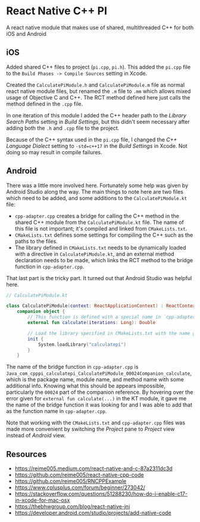 # React Native C++ PI

A react native module that makes use of shared, multithreaded C++ for both iOS and Android

## iOS

Added shared C++ files to project (`pi.cpp`, `pi.h`). This added the `pi.cpp` file to the `Build Phases -> Compile Sources` setting in Xcode.

Created the `CalculatePiModule.h` and `CalculatePiModule.m` file as normal react native module files, but renamed the `.m` file to `.mm` which allows mixed usage of Objective C and C++. The RCT method defined here just calls the method defined in the `.cpp` file.

In one iteration of this module I added the C++ header path to the _Library Search Paths_ setting in _Build Settings_, but this didn't seem necessary after adding both the `.h` and `.cpp` file to the project.

Because of the C++ syntax used in the `pi.cpp` file, I changed the _C++ Language Dialect_ setting to `-std=c++17` in the _Build Settings_ in Xcode. Not doing so may result in compile failures.

## Android

There was a little more involved here. Fortunately some help was given by Android Studio along the way. The main things to note here are two files which need to be added, and some additions to the `CalculatePiModule.kt` file:

- `cpp-adapter.cpp` creates a bridge for calling the C++ method in the shared C++ module from the `CalculatePiModule.kt` file. The name of this file is not important; it's compiled and linked from `CMakeLists.txt`.
- `CMakeLists.txt` defines some settings for compiling the C++ such as the paths to the files.
- The library defined in `CMakeLists.txt` needs to be dynamically loaded with a directive in `CalculatePiModule.kt`, and an external method declaration needs to be made, which links the RCT method to the bridge function in `cpp-adapter.cpp`.

That last part is the tricky part. It turned out that Android Studio was helpful here.

```kotlin
// CalculatePiModule.kt

class CalculatePiModule(context: ReactApplicationContext) : ReactContextBaseJavaModule(context) {
    companion object {
        // This function is defined with a special name in `cpp-adapter.cpp`.
        external fun calculate(iterations: Long): Double

        // Load the library specified in CMakeLists.txt with the name given there.
        init {
            System.loadLibrary("calculatepi")
        }
    }
```

The name of the bridge function in `cpp-adapter.cpp` is `Java_com_cpppi_calculatepi_CalculatePiModule_00024Companion_calculate`, which is the package name, module name, and method name with some additional info. Knowing what this should be appears impossible, particularly the `00024` part of the companion reference. By hovering over the error given for `external fun calculate(...)` in the KT module, it gave me the name of the bridge function it was looking for and I was able to add that as the function name in `cpp-adapter.cpp`.

Note that working with the `CMakeLists.txt` and `cpp-adapter.cpp` files was made more convenient by switching the _Project_ pane to _Project_ view instead of _Android_ view.

## Resources

- https://reime005.medium.com/react-native-and-c-87a2311dc3d
- https://github.com/reime005/react-native-cpp-code
- https://github.com/reime005/RNCPPExample
- https://www.cplusplus.com/forum/beginner/273042/
- https://stackoverflow.com/questions/51288230/how-do-i-enable-c17-in-xcode-for-mac-osx
- https://thebhwgroup.com/blog/react-native-jni
- https://developer.android.com/studio/projects/add-native-code
